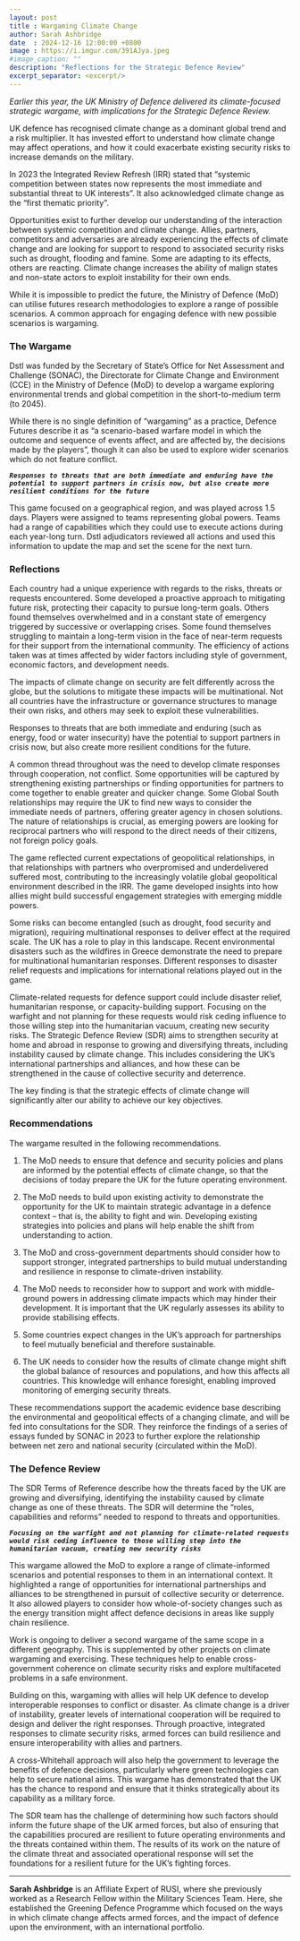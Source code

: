 ```yaml
---
layout: post
title : Wargaming Climate Change
author: Sarah Ashbridge
date  : 2024-12-16 12:00:00 +0800
image : https://i.imgur.com/391AJya.jpeg
#image_caption: ""
description: "Reflections for the Strategic Defence Review"
excerpt_separator: <excerpt/>
---
```


_Earlier this year, the UK Ministry of Defence delivered its climate-focused strategic wargame, with implications for the Strategic Defence Review._

<excerpt/>

UK defence has recognised climate change as a dominant global trend and a risk multiplier. It has invested effort to understand how climate change may affect operations, and how it could exacerbate existing security risks to increase demands on the military.

In 2023 the Integrated Review Refresh (IRR) stated that “systemic competition between states now represents the most immediate and substantial threat to UK interests”. It also acknowledged climate change as the “first thematic priority”.

Opportunities exist to further develop our understanding of the interaction between systemic competition and climate change. Allies, partners, competitors and adversaries are already experiencing the effects of climate change and are looking for support to respond to associated security risks such as drought, flooding and famine. Some are adapting to its effects, others are reacting. Climate change increases the ability of malign states and non-state actors to exploit instability for their own ends.

While it is impossible to predict the future, the Ministry of Defence (MoD) can utilise futures research methodologies to explore a range of possible scenarios. A common approach for engaging defence with new possible scenarios is wargaming.


### The Wargame

Dstl was funded by the Secretary of State’s Office for Net Assessment and Challenge (SONAC), the Directorate for Climate Change and Environment (CCE) in the Ministry of Defence (MoD) to develop a wargame exploring environmental trends and global competition in the short-to-medium term (to 2045).

While there is no single definition of “wargaming” as a practice, Defence Futures describe it as “a scenario-based warfare model in which the outcome and sequence of events affect, and are affected by, the decisions made by the players”, though it can also be used to explore wider scenarios which do not feature conflict.

___`Responses to threats that are both immediate and enduring have the potential to support partners in crisis now, but also create more resilient conditions for the future`___

This game focused on a geographical region, and was played across 1.5 days. Players were assigned to teams representing global powers. Teams had a range of capabilities which they could use to execute actions during each year-long turn. Dstl adjudicators reviewed all actions and used this information to update the map and set the scene for the next turn.


### Reflections

Each country had a unique experience with regards to the risks, threats or requests encountered. Some developed a proactive approach to mitigating future risk, protecting their capacity to pursue long-term goals. Others found themselves overwhelmed and in a constant state of emergency triggered by successive or overlapping crises. Some found themselves struggling to maintain a long-term vision in the face of near-term requests for their support from the international community. The efficiency of actions taken was at times affected by wider factors including style of government, economic factors, and development needs.

The impacts of climate change on security are felt differently across the globe, but the solutions to mitigate these impacts will be multinational. Not all countries have the infrastructure or governance structures to manage their own risks, and others may seek to exploit these vulnerabilities.

Responses to threats that are both immediate and enduring (such as energy, food or water insecurity) have the potential to support partners in crisis now, but also create more resilient conditions for the future.

A common thread throughout was the need to develop climate responses through cooperation, not conflict. Some opportunities will be captured by strengthening existing partnerships or finding opportunities for partners to come together to enable greater and quicker change. Some Global South relationships may require the UK to find new ways to consider the immediate needs of partners, offering greater agency in chosen solutions. The nature of relationships is crucial, as emerging powers are looking for reciprocal partners who will respond to the direct needs of their citizens, not foreign policy goals.

The game reflected current expectations of geopolitical relationships, in that relationships with partners who overpromised and underdelivered suffered most, contributing to the increasingly volatile global geopolitical environment described in the IRR. The game developed insights into how allies might build successful engagement strategies with emerging middle powers.

Some risks can become entangled (such as drought, food security and migration), requiring multinational responses to deliver effect at the required scale. The UK has a role to play in this landscape. Recent environmental disasters such as the wildfires in Greece demonstrate the need to prepare for multinational humanitarian responses. Different responses to disaster relief requests and implications for international relations played out in the game.

Climate-related requests for defence support could include disaster relief, humanitarian response, or capacity-building support. Focusing on the warfight and not planning for these requests would risk ceding influence to those willing step into the humanitarian vacuum, creating new security risks. The Strategic Defence Review (SDR) aims to strengthen security at home and abroad in response to growing and diversifying threats, including instability caused by climate change. This includes considering the UK’s international partnerships and alliances, and how these can be strengthened in the cause of collective security and deterrence.

The key finding is that the strategic effects of climate change will significantly alter our ability to achieve our key objectives.


### Recommendations

The wargame resulted in the following recommendations.

1. The MoD needs to ensure that defence and security policies and plans are informed by the potential effects of climate change, so that the decisions of today prepare the UK for the future operating environment.

2. The MoD needs to build upon existing activity to demonstrate the opportunity for the UK to maintain strategic advantage in a defence context – that is, the ability to fight and win. Developing existing strategies into policies and plans will help enable the shift from understanding to action.

3. The MoD and cross-government departments should consider how to support stronger, integrated partnerships to build mutual understanding and resilience in response to climate-driven instability.

4. The MoD needs to reconsider how to support and work with middle-ground powers in addressing climate impacts which may hinder their development. It is important that the UK regularly assesses its ability to provide stabilising effects.

5. Some countries expect changes in the UK’s approach for partnerships to feel mutually beneficial and therefore sustainable.

6. The UK needs to consider how the results of climate change might shift the global balance of resources and populations, and how this affects all countries. This knowledge will enhance foresight, enabling improved monitoring of emerging security threats.

These recommendations support the academic evidence base describing the environmental and geopolitical effects of a changing climate, and will be fed into consultations for the SDR. They reinforce the findings of a series of essays funded by SONAC in 2023 to further explore the relationship between net zero and national security (circulated within the MoD).


### The Defence Review

The SDR Terms of Reference describe how the threats faced by the UK are growing and diversifying, identifying the instability caused by climate change as one of these threats. The SDR will determine the “roles, capabilities and reforms” needed to respond to threats and opportunities.

___`Focusing on the warfight and not planning for climate-related requests would risk ceding influence to those willing step into the humanitarian vacuum, creating new security risks`___

This wargame allowed the MoD to explore a range of climate-informed scenarios and potential responses to them in an international context. It highlighted a range of opportunities for international partnerships and alliances to be strengthened in pursuit of collective security or deterrence. It also allowed players to consider how whole-of-society changes such as the energy transition might affect defence decisions in areas like supply chain resilience.

Work is ongoing to deliver a second wargame of the same scope in a different geography. This is supplemented by other projects on climate wargaming and exercising. These techniques help to enable cross-government coherence on climate security risks and explore multifaceted problems in a safe environment.

Building on this, wargaming with allies will help UK defence to develop interoperable responses to conflict or disaster. As climate change is a driver of instability, greater levels of international cooperation will be required to design and deliver the right responses. Through proactive, integrated responses to climate security risks, armed forces can build resilience and ensure interoperability with allies and partners.

A cross-Whitehall approach will also help the government to leverage the benefits of defence decisions, particularly where green technologies can help to secure national aims. This wargame has demonstrated that the UK has the chance to respond and ensure that it thinks strategically about its capability as a military force.

The SDR team has the challenge of determining how such factors should inform the future shape of the UK armed forces, but also of ensuring that the capabilities procured are resilient to future operating environments and the threats contained within them. The results of its work on the nature of the climate threat and associated operational response will set the foundations for a resilient future for the UK’s fighting forces.

---

__Sarah Ashbridge__ is an Affiliate Expert of RUSI, where she previously worked as a Research Fellow within the Military Sciences Team. Here, she established the Greening Defence Programme which focused on the ways in which climate change affects armed forces, and the impact of defence upon the environment, with an international portfolio.
